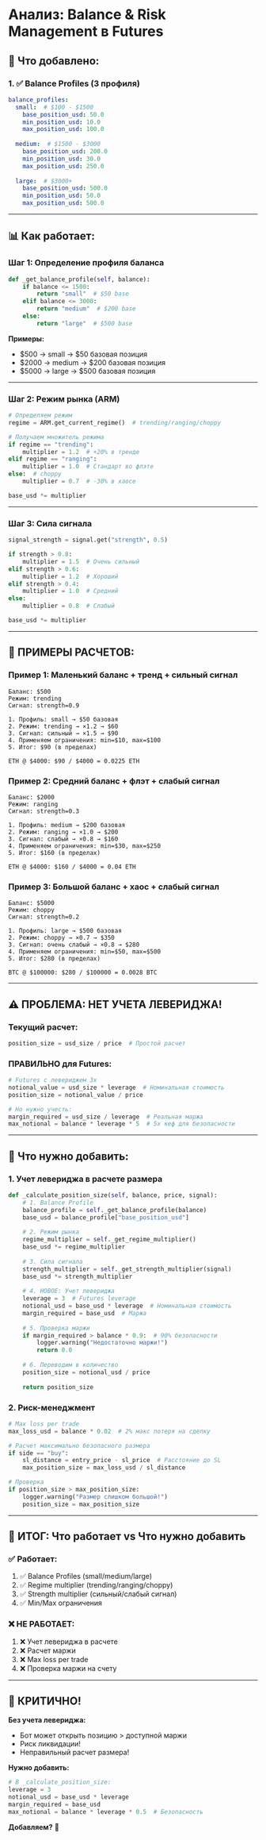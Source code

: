 # Анализ: Balance & Risk Management в Futures

## 🎯 Что добавлено:

### 1. ✅ Balance Profiles (3 профиля)
```yaml
balance_profiles:
  small:  # $100 - $1500
    base_position_usd: 50.0
    min_position_usd: 10.0
    max_position_usd: 100.0
  
  medium:  # $1500 - $3000
    base_position_usd: 200.0
    min_position_usd: 30.0
    max_position_usd: 250.0
  
  large:  # $3000+
    base_position_usd: 500.0
    min_position_usd: 50.0
    max_position_usd: 500.0
```

---

## 📊 Как работает:

### Шаг 1: Определение профиля баланса
```python
def _get_balance_profile(self, balance):
    if balance <= 1500:
        return "small"  # $50 base
    elif balance <= 3000:
        return "medium"  # $200 base
    else:
        return "large"  # $500 base
```

**Примеры:**
- $500 → small → $50 базовая позиция
- $2000 → medium → $200 базовая позиция
- $5000 → large → $500 базовая позиция

---

### Шаг 2: Режим рынка (ARM)
```python
# Определяем режим
regime = ARM.get_current_regime()  # trending/ranging/choppy

# Получаем множитель режима
if regime == "trending":
    multiplier = 1.2  # +20% в тренде
elif regime == "ranging":
    multiplier = 1.0  # Стандарт во флэте
else:  # choppy
    multiplier = 0.7  # -30% в хаосе

base_usd *= multiplier
```

---

### Шаг 3: Сила сигнала
```python
signal_strength = signal.get("strength", 0.5)

if strength > 0.8:
    multiplier = 1.5  # Очень сильный
elif strength > 0.6:
    multiplier = 1.2  # Хороший
elif strength > 0.4:
    multiplier = 1.0  # Средний
else:
    multiplier = 0.8  # Слабый

base_usd *= multiplier
```

---

## 🧮 ПРИМЕРЫ РАСЧЕТОВ:

### Пример 1: Маленький баланс + тренд + сильный сигнал
```
Баланс: $500
Режим: trending
Сигнал: strength=0.9

1. Профиль: small → $50 базовая
2. Режим: trending → ×1.2 → $60
3. Сигнал: сильный → ×1.5 → $90
4. Применяем ограничения: min=$10, max=$100
5. Итог: $90 (в пределах)

ETH @ $4000: $90 / $4000 = 0.0225 ETH
```

### Пример 2: Средний баланс + флэт + слабый сигнал
```
Баланс: $2000
Режим: ranging
Сигнал: strength=0.3

1. Профиль: medium → $200 базовая
2. Режим: ranging → ×1.0 → $200
3. Сигнал: слабый → ×0.8 → $160
4. Применяем ограничения: min=$30, max=$250
5. Итог: $160 (в пределах)

ETH @ $4000: $160 / $4000 = 0.04 ETH
```

### Пример 3: Большой баланс + хаос + слабый сигнал
```
Баланс: $5000
Режим: choppy
Сигнал: strength=0.2

1. Профиль: large → $500 базовая
2. Режим: choppy → ×0.7 → $350
3. Сигнал: очень слабый → ×0.8 → $280
4. Применяем ограничения: min=$50, max=$500
5. Итог: $280 (в пределах)

BTC @ $100000: $280 / $100000 = 0.0028 BTC
```

---

## ⚠️ ПРОБЛЕМА: НЕТ УЧЕТА ЛЕВЕРИДЖА!

### Текущий расчет:
```python
position_size = usd_size / price  # Простой расчет
```

### ПРАВИЛЬНО для Futures:
```python
# Futures с левериджем 3x
notional_value = usd_size * leverage  # Номинальная стоимость
position_size = notional_value / price

# Но нужно учесть:
margin_required = usd_size / leverage  # Реальная маржа
max_notional = balance * leverage * 5  # 5x кеф для безопасности
```

---

## 🔧 Что нужно добавить:

### 1. Учет левериджа в расчете размера
```python
def _calculate_position_size(self, balance, price, signal):
    # 1. Balance Profile
    balance_profile = self._get_balance_profile(balance)
    base_usd = balance_profile["base_position_usd"]
    
    # 2. Режим рынка
    regime_multiplier = self._get_regime_multiplier()
    base_usd *= regime_multiplier
    
    # 3. Сила сигнала
    strength_multiplier = self._get_strength_multiplier(signal)
    base_usd *= strength_multiplier
    
    # 4. НОВОЕ: Учет левериджа
    leverage = 3  # Futures leverage
    notional_usd = base_usd * leverage  # Номинальная стоимость
    margin_required = base_usd  # Маржа
    
    # 5. Проверка маржи
    if margin_required > balance * 0.9:  # 90% безопасности
        logger.warning("Недостаточно маржи!")
        return 0.0
    
    # 6. Переводим в количество
    position_size = notional_usd / price
    
    return position_size
```

### 2. Риск-менеджмент
```python
# Max loss per trade
max_loss_usd = balance * 0.02  # 2% макс потеря на сделку

# Расчет максимально безопасного размера
if side == "buy":
    sl_distance = entry_price - sl_price  # Расстояние до SL
    max_position_size = max_loss_usd / sl_distance

# Проверка
if position_size > max_position_size:
    logger.warning("Размер слишком большой!")
    position_size = max_position_size
```

---

## 🎯 ИТОГ: Что работает vs Что нужно добавить

### ✅ Работает:
1. ✅ Balance Profiles (small/medium/large)
2. ✅ Regime multiplier (trending/ranging/choppy)
3. ✅ Strength multiplier (сильный/слабый сигнал)
4. ✅ Min/Max ограничения

### ❌ НЕ РАБОТАЕТ:
1. ❌ Учет левериджа в расчете
2. ❌ Расчет маржи
3. ❌ Max loss per trade
4. ❌ Проверка маржи на счету

---

## 🚨 КРИТИЧНО!

**Без учета левериджа:**
- Бот может открыть позицию > доступной маржи
- Риск ликвидации!
- Неправильный расчет размера!

**Нужно добавить:**
```python
# В _calculate_position_size:
leverage = 3
notional_usd = base_usd * leverage
margin_required = base_usd
max_notional = balance * leverage * 0.5  # Безопасность
```

**Добавляем?** 🤔


